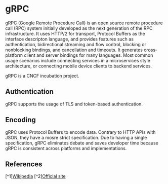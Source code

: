 # gRPC

gRPC (Google Remote Procedure Call) is an open source remote procedure call (RPC) system initially developed as the next generation of the RPC infrastructure. It uses HTTP/2 for transport, Protocol Buffers as the interface descripton language, and provides features such as authentication, bidirectional streaming and flow control, blocking or nonblocking bindings, and cancellation and timeouts. It generates cross-platform client and server bindings for many languages. Most common usage scenarios include connecting services in a microservices style architecture, or connecting mobile device clients to backend services.

gRPC is a CNCF incubation project.

## Authentication

gRPC supports the usage of TLS and token-based authentication.

## Encoding

gRPC uses Protocol Buffers to encode data. Contrary to HTTP APIs with JSON, they have a mosre strict specification. Due to having a single specification, gRPC eliminates debate and saves developer time because gRPC is consistent across platforms and implementations.

## References

[^1][Wikipedia](https://en.wikipedia.org/wiki/GRPC)
[^2][Official site](https://grpc.io/)